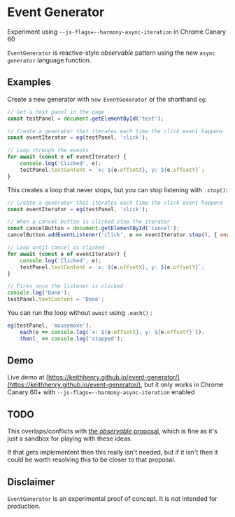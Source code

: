 # Event Generator

Experiment using `--js-flags=--harmony-async-iteration` in Chrome Canary 60

`EventGenerator` is reactive-style _observable_ pattern using the new `async generator` language function.

## Examples

Create a new generator with `new EventGenerator` or the shorthand `eg`:

```javascript
// Get a test panel in the page
const testPanel = document.getElementById('test');

// Create a generator that iterates each time the click event happens
const eventIterator = eg(testPanel, 'click');

// Loop through the events 
for await (const e of eventIterator) {
    console.log('Clicked', e);
    testPanel.textContent = `x: ${e.offsetX}, y: ${e.offsetY}`;
}
```

This creates a loop that never stops, but you can stop listening with `.stop()`:

```javascript
// Create a generator that iterates each time the click event happens
const eventIterator = eg(testPanel, 'click');

// When a cancel button is clicked stop the iterator
const cancelButton = document.getElementById('cancel');
cancelButton.addEventListener('click', e => eventIterator.stop(), { once: true })

// Loop until cancel is clicked
for await (const e of eventIterator) {
    console.log('Clicked', e);
    testPanel.textContent = `x: ${e.offsetX}, y: ${e.offsetY}`;
}

// Fires once the listener is clicked
console.log('Done');
testPanel.textContent = 'Done';
```

You can run the loop without `await` using `.each()` :

```javascript
eg(testPanel, 'mousemove').
    each(e => console.log(`x: ${e.offsetX}, y: ${e.offsetY}`)).
    then(_ => console.log('stopped');
```

## Demo

Live demo at [https://keithhenry.github.io/event-generator/](https://keithhenry.github.io/event-generator/), but it only works in Chrome Canary 60+ with  `--js-flags=--harmony-async-iteration` enabled

## TODO

This overlaps/conflicts with [the _observable_ proposal](https://github.com/tc39/proposal-observable), which is fine as it's just a sandbox for playing with these ideas.

If that gets implementent then this really isn't needed, but if it isn't then it could be worth resolving this to be closer to that proposal.

## Disclaimer

`EventGenerator` is an experimental proof of concept. It is not intended for production.
